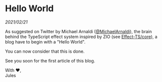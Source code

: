 # Hello World

*2021/02/21*

As suggested on Twitter by Michael Arnaldi ([@MichaelArnaldi](https://twitter.com/MichaelArnaldi)), the brain behind the TypeScript effect system inspired by ZIO (see [Effect-TS/core](https://github.com/Effect-TS/core)), a blog have to begin with a "Hello World".

You can now consider that this is done.

See you soon for the first article of this blog.


With ❤️,   
Jules



